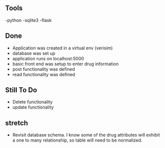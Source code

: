 ## Tools
 -python
 -sqlite3
 -flask

## Done
 - Application was created in a virtual env (verisim)
 - database was set up
 - application runs on localhost:5000
 - basic front end was setup to enter drug information
 - post functionality was defined
 - read functionality was defined
 
 ## Still To Do
 - Delete functionality
 - update functionality


 ## stretch
  - Revisit database schema. I know some of the drug attributes will exhibit a one to many relationship, so table will need to be normalized.
